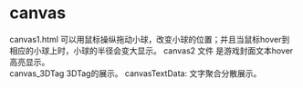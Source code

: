 # canvas
canvas1.html 可以用鼠标操纵拖动小球，改变小球的位置；并且当鼠标hover到相应的小球上时，小球的半径会变大显示。
canvas2 文件 是游戏封面文本hover高亮显示。<br>
canvas_3DTag 3DTag的展示。
canvasTextData: 文字聚合分散展示。